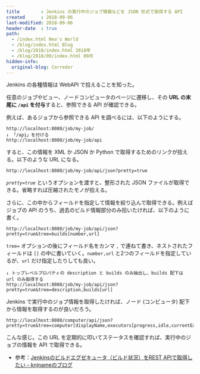 ```yaml
---
title        : Jenkins の実行中のジョブ情報などを JSON 形式で取得する API
created      : 2018-09-06
last-modified: 2018-09-06
header-date  : true
path:
  - /index.html Neo's World
  - /blog/index.html Blog
  - /blog/2018/index.html 2018年
  - /blog/2018/09/index.html 09月
hidden-info:
  original-blog: Corredor
---
```


Jenkins の各種情報は WebAPI で拾えることを知った。

任意のジョブやビュー、ノードコンピュータのページに遷移し、その **URL の末尾に `/api` を付与**すると、参照できる API が確認できる。

例えば、あるジョブから参照できる API を調べるには、以下のようにする。

```
http://localhost:8080/job/my-job/
↓ 「/api」を付ける
http://localhost:8080/job/my-job/api
```

すると、この情報を XML か JSON か Python で取得するためのリンクが拾える。以下のような URL になる。

```
http://localhost:8080/job/my-job/api/json?pretty=true
```

*`pretty=true`* というオプションを渡すと、整形された JSON ファイルが取得できる。省略すれば圧縮されたモノが拾える。

さらに、この中からフィールドを指定して情報を絞り込んで取得できる。例えばジョブの API のうち、過去のビルド情報部分のみ拾いたければ、以下のように書く。

```
http://localhost:8080/job/my-job/api/json?pretty=true&tree=builds[number,url]
```

`tree=` オプションの後にフィールド名をカンマ `,` で連ねて書き、ネストされたフィールドは `[]` の中に書いていく。`number,url` と2つのフィールドを指定しているが、`url` だけ指定したりしても良い。

```
↓ トップレベルプロパティの description と builds のみ抽出し、builds 配下は url のみ取得する
http://localhost:8080/job/my-job/api/json?pretty=true&tree=description,builds[url]
```

Jenkins で実行中のジョブ情報を取得したければ、ノード (コンピュータ) 配下から情報を取得するのが良いだろう。

```
http://localhost:8080/computer/api/json?pretty=true&tree=computer[displayName,executors[progress,idle,currentExecutable[fullDisplayName,url]]]
```

こんな感じ。この URL を定期的に叩いてステータスを確認すれば、実行中のジョブの情報を API で取得できる。

- 参考：[Jenkinsのビルドエグゼキュータ（ビルド状況）をREST APIで取得したい - knjnameのブログ](https://knjname.hateblo.jp/entry/2014/11/12/220104)
